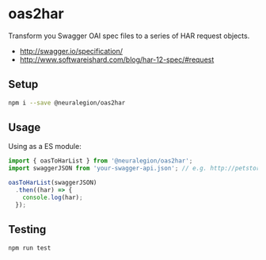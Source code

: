# oas2har

Transform you Swagger OAI spec files to a series of HAR request objects.

* http://swagger.io/specification/
* http://www.softwareishard.com/blog/har-12-spec/#request

## Setup

```bash
npm i --save @neuralegion/oas2har
```

## Usage

Using as a ES module:
```js
import { oasToHarList } from '@neuralegion/oas2har';
import swaggerJSON from 'your-swagger-api.json'; // e.g. http://petstore.swagger.io/v2/swagger.json

oasToHarList(swaggerJSON)
  .then((har) => {
    console.log(har);
  });
```

## Testing

```bash
npm run test
```
